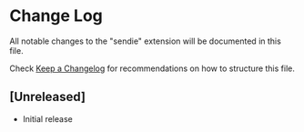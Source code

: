 # Change Log

All notable changes to the "sendie" extension will be documented in this file.

Check [Keep a Changelog](http://keepachangelog.com/) for recommendations on how to structure this file.

## [Unreleased]

- Initial release